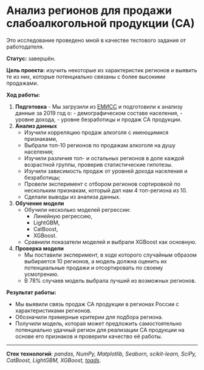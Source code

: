 # Анализ регионов для продажи слабоалкогольной продукции (СА)
Это исследование проведено мной в качестве тестового задания от работодателя.

**Статус:** завершён.

**Цель проекта:** изучить некоторые из характеристик регионов и выявить те из них, которые потенциально связаны с более высокими продажами.

**Ход работы:**
1. **Подготовка**
       - Мы загрузили из [ЕМИСС](https://www.fedstat.ru) и подготовили к анализу данные за 2019 год о:
           - демографическом составе населения,
           - уровне дохода,
           - уровне безработицы и продаж СА продукции.
2. **Анализ данных**
   - Изучили корреляцию продаж алкоголя с имеющимися признаками,
   - Выбрали топ-10 регионов по продажам алкоголя на душу населения;
   - Изучили различия топ- и остальных регионов в доле каждой возрастной группы, проверив статистические гипотезы.
   - Изучили зависимость продаж от уровней дохода населения и безработицы;
   - Провели эксперимент с отбором регионов сортировкой по нескольким признакам, который дал нам 4 топ-региона из 10.
   - Сделали выводы из анализа данных.
3. **Обучение модели**
    - Обучили несколько моделей регрессии:
        - Линейную регрессию,
        - LightGBM,
        - CatBoost,
        - XGBoost.
    - Сравнили показатели моделей и выбрали XGBoost как основную.
4. **Проверка модели**
    - Мы поставили эксперимент, в ходе которого случайным образом выбирается 10 регионов, а модель должна оценить их потенциальные продажи и отсортировать по своему усмотрению.
    - В 78% случаев модель выбрала лучший из возможных регионов.
    
**Результат работы:**
- Мы выявили связь продаж СА продукции в регионах России с характеристиками регионов.
- Обозначили примерные критерии для подбора региона.
- Получили модель, которая может предложить самостоятельно потенциально удачный регион для реализации СА продукции на основе его признаков и проверили качество её работы.
---

**Стек технологий**: *pandas, NumPy, Matplotlib, Seaborn, scikit-learn, SciPy, CatBoost, LightGBM, XGBoost, [toads](https://github.com/IvanRychkov/toads)*.
